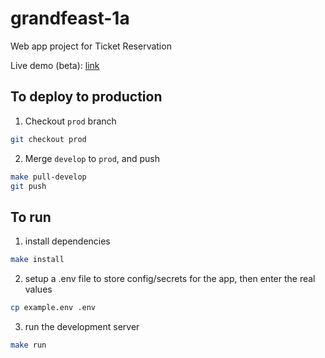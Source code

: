 # grandfeast-1a

Web app project for Ticket Reservation

Live demo (beta): [link](https://main--grand-feast-uk-x-europe.netlify.app/)

## To deploy to production

1. Checkout `prod` branch
```bash
git checkout prod
```

2. Merge `develop` to `prod`, and push
```bash
make pull-develop
git push
```

## To run

1. install dependencies
```bash
make install
```

2. setup a .env file to store config/secrets for the app, then enter the real values
```bash
cp example.env .env
```

3. run the development server
```bash
make run
```